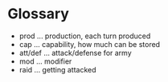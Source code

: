 # Glossary

* prod ... production, each turn produced
* cap ... capability, how much can be stored
* att/def ... attack/defense for army
* mod ... modifier
* raid ... getting attacked

